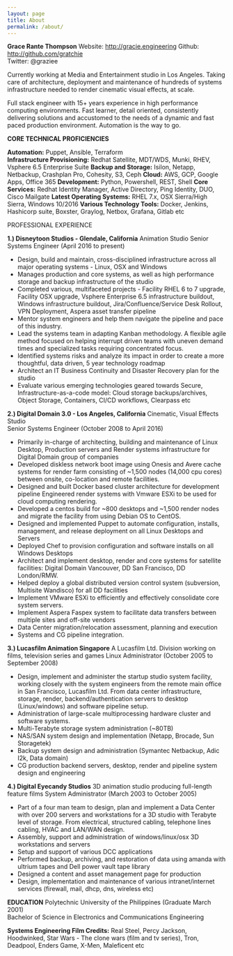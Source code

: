 ```yaml
---
layout: page
title: About
permalink: /about/
---
```


__Grace Rante Thompson__
Website: http://gracie.engineering 
Github: http://github.com/gratchie  
Twitter: @graziee


Currently working at Media and Entertainment studio in Los Angeles. Taking care of architecture, deployment and maintenance of hundreds of systems infrastructure needed to render cinematic visual effects, at scale. 

Full stack engineer with 15+ years experience in high performance computing environments. Fast learner, detail oriented, consistently delivering solutions and accustomed to the needs of a dynamic and fast paced production environment. Automation is the way to go. 

__CORE TECHNICAL PROFICIENCIES__

__Automation:__ Puppet, Ansible, Terraform  
__Infrastructure Provisioning:__ Redhat Satellite, MDT/WDS, Munki, RHEV, Vsphere 6.5 Enterprise Suite 
__Backup and Storage:__ Isilon, Netapp, Netbackup, Crashplan Pro, Cohesity, S3, Ceph
__Cloud:__ AWS, GCP, Google Apps, Office 365 
__Development:__ Python, Powershell, REST, Shell
__Core Services:__ Redhat Identity Manager, Active Directory, Ping Identity, DUO, Cisco Mailgate
__Latest Operating Systems:__ RHEL 7.x, OSX Sierra/High Sierra, Windows 10/2016
__Various Technology Tools:__ Docker, Jenkins, Hashicorp suite, Boxster, Graylog, Netbox, Grafana, Gitlab etc
						

PROFESSIONAL EXPERIENCE
					
__1.) Disneytoon Studios - Glendale, California__
     Animation Studio
     Senior Systems Engineer 
     (April 2016 to present) 

* Design, build and maintain, cross-disciplined infrastructure across all major operating systems - Linux, OSX and Windows
* Manages production and core systems, as well as high performance storage and backup infrastructure of the studio
* Completed various, multifaceted projects - Facility RHEL 6 to 7 upgrade, Facility OSX upgrade, Vsphere Enterprise 6.5 infrastructure buildout, Windows infrastructure buildout, Jira/Confluence/Service Desk Rollout, VPN Deployment, Aspera asset transfer pipeline
* Mentor system engineers and help them navigate the pipeline and pace of this industry. 
* Lead the systems team in adapting Kanban methodology. A flexible agile method focused on helping interrupt driven teams with uneven demand times and specialized tasks requiring concentrated focus.
* Identified systems risks and analyze its impact in order to create a more thoughtful, data driven, 5 year technology roadmap
* Architect an IT Business Continuity and Disaster Recovery plan for the studio
* Evaluate various emerging technologies geared towards Secure, Infrastructure-as-a-code model: Cloud storage backups/archives, Object Storage, Containers, CI/CD workflows, Clearpass etc


__2.) Digital Domain 3.0 - Los Angeles, California__
     Cinematic, Visual Effects Studio  
     Senior Systems Engineer 
     (October 2008 to April 2016)	

* Primarily in-charge of architecting, building and maintenance of Linux Desktop, Production servers and Render systems infrastructure for Digital Domain group of companies
* Developed diskless network boot image using Onesis and Avere cache systems for render farm consisting of ~1,500 nodes (14,000 cpu cores) between onsite, co-location and remote facilities.
* Designed and built Docker based cluster architecture for development pipeline
Engineered render systems with Vmware ESXi to be used for cloud computing rendering.
* Developed a centos build for ~800 desktops and ~1,500 render nodes and migrate the facility from using Debian OS to CentOS.
* Designed and implemented Puppet to automate configuration, installs, management, and release deployment on all Linux Desktops and Servers
* Deployed Chef to provision configuration and software installs on all Windows Desktops
* Architect and implement desktop, render and core systems for satellite facilities: Digital Domain Vancouver, DD San Francisco, DD London/RMW.
* Helped deploy a global distributed version control system (subversion, Multisite Wandisco) for all DD facilities
* Implement VMware ESXi to efficiently and effectively consolidate core system servers.
* Implement Aspera Faspex system to facilitate data transfers between multiple sites and off-site vendors
* Data Center migration/relocation assessment, planning and execution
* Systems and CG pipeline integration.
						
__3.) Lucasfilm Animation Singapore__ 
     A Lucasfilm Ltd. Division working on films, television series and games 
     Linux Administrator
    (October 2005 to September 2008)
								
* Design, implement and administer the startup studio system facility, working closely with the system engineers from the remote main office in San Francisco, Lucasfilm Ltd. From data center infrastructure, storage, render, backend/authentication servers to desktop (Linux/windows) and software pipeline setup.					
* Administration of large-scale multiprocessing hardware cluster and software systems.
* Multi-Terabyte storage system administration (~80TB)
* NAS/SAN system design and implementation (Netapp, Brocade, Sun Storagetek)
* Backup system design and administration (Symantec Netbackup, Adic I2k, Data domain) 
* CG production backend servers, desktop, render and pipeline system design and engineering


__4.) Digital Eyecandy Studios__
     3D animation studio producing full-length feature films 
     System Administrator 
     (March 2003 to October 2005)
								
* Part of a four man team to design, plan and implement a Data Center with over 200 servers and workstations for a 3D studio with Terabyte level of storage. From electrical, structured cabling, telephone lines cabling, HVAC and LAN/WAN design.
* Assembly, support and administration of windows/linux/osx 3D workstations and servers	
* Setup and support of various DCC applications
* Performed backup, archiving, and restoration of data using amanda with ultrium tapes and Dell power vault tape library
* Designed a content and asset management page for production
* Design, implementation and maintenance of various intranet/internet services (firewall, mail, dhcp, dns, wireless etc)
							
	
__EDUCATION__ 
Polytechnic University of the Philippines (Graduate March 2001)					
Bachelor of Science in Electronics and Communications Engineering
						
__Systems Engineering Film Credits:__ Real Steel, Percy Jackson, Hoodwinked, Star Wars - The clone wars (film and tv series), Tron, Deadpool, Enders Game, X-Men, Maleficent etc 


